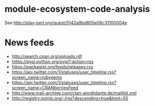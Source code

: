 module-ecosystem-code-analysis
==============================

See http://play-perl.org/quest/5142a9bd805e06c31100004e

News feeds
==========

* http://search.cpan.org/uploads.rdf
* https://pypi.python.org/pypi?:action=rss
* https://packagist.org/feeds/releases.rss
* https://api.twitter.com/1/statuses/user_timeline.rss?screen_name=rubygems
* https://api.twitter.com/1/statuses/user_timeline.rss?screen_name=CRANberriesFeed
* http://www.mail-archive.com/ctan-ann@dante.de/maillist.xml
* http://registry.npmjs.org/-/rss?descending=true&limit=50
